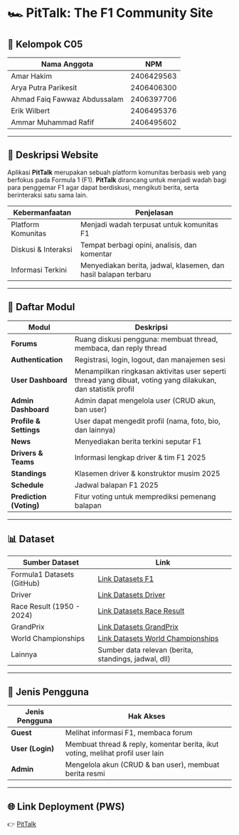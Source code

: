 # 🏎️ PitTalk: The F1 Community Site  

## 👥 Kelompok C05
| Nama Anggota | NPM |
|--------------|------|
| Amar Hakim | 2406429563 |
| Arya Putra Parikesit | 2406406300 |
| Ahmad Faiq Fawwaz Abdussalam | 2406397706 |
| Erik Wilbert | 2406495376 |
| Ammar Muhammad Rafif | 2406495602 |

---

## 📖 Deskripsi Website
Aplikasi **PitTalk** merupakan sebuah platform komunitas berbasis web yang berfokus pada Formula 1 (F1). **PitTalk** dirancang untuk menjadi wadah bagi para penggemar F1 agar dapat berdiskusi, mengikuti berita, serta berinteraksi satu sama lain.

| Kebermanfaatan | Penjelasan |
|-------------------|------------|
| Platform Komunitas | Menjadi wadah terpusat untuk komunitas F1 |
| Diskusi & Interaksi | Tempat berbagi opini, analisis, dan komentar |
| Informasi Terkini | Menyediakan berita, jadwal, klasemen, dan hasil balapan terbaru |

---

## 📂 Daftar Modul
| Modul | Deskripsi |
|-------|-----------|
| **Forums** | Ruang diskusi pengguna: membuat thread, membaca, dan reply thread |
| **Authentication** | Registrasi, login, logout, dan manajemen sesi |
| **User Dashboard** | Menampilkan ringkasan aktivitas user seperti thread yang dibuat, voting yang dilakukan, dan statistik profil |
| **Admin Dashboard** | Admin dapat mengelola user (CRUD akun, ban user) |
| **Profile & Settings** | User dapat mengedit profil (nama, foto, bio, dan lainnya)|
| **News** | Menyediakan berita terkini seputar F1 |
| **Drivers & Teams** | Informasi lengkap driver & tim F1 2025 |
| **Standings** | Klasemen driver & konstruktor musim 2025 |
| **Schedule** | Jadwal balapan F1 2025 |
| **Prediction (Voting)** | Fitur voting untuk memprediksi pemenang balapan |

---

## 📊 Dataset
| Sumber Dataset | Link |
|----------------|------|
| Formula1 Datasets (GitHub) | [Link Datasets F1](https://github.com/toUpperCase78/formula1-datasets) |
| Driver | [Link Datasets Driver](https://www.kaggle.com/datasets/petalme/f1-drivers-dataset) |
| Race Result (1950 - 2024) | [Link Datasets Race Result](https://www.kaggle.com/datasets/lakshayjain611/f1-races-results-dataset-1950-to-2024) |
| GrandPrix | [Link Datasets GrandPrix](https://www.kaggle.com/datasets/harshitstark/f1-grandprix-datavault) |
| World Championships | [Link Datasets World Championships](https://www.kaggle.com/datasets/rohanrao/formula-1-world-championship-1950-2020) |
| Lainnya | Sumber data relevan (berita, standings, jadwal, dll) |

---

## 👤 Jenis Pengguna
| Jenis Pengguna | Hak Akses |
|----------------|-----------|
| **Guest** | Melihat informasi F1, membaca forum |
| **User (Login)** | Membuat thread & reply, komentar berita, ikut voting, melihat profil user lain |
| **Admin** | Mengelola akun (CRUD & ban user), membuat berita resmi |

---

## 🌐 Link Deployment (PWS)
👉 [PitTalk](https://ammar-muhammad41-pittalk.pbp.cs.ui.ac.id)
